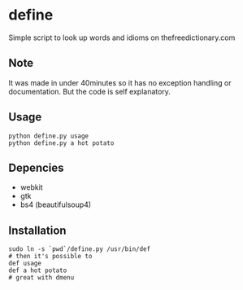 define
======

Simple script to look up words and idioms on thefreedictionary.com

Note
----
It was made in under 40minutes so it has no exception handling or documentation.
But the code is self explanatory.


Usage
-----

    python define.py usage
    python define.py a hot potato


Depencies
---------
* webkit
* gtk
* bs4 (beautifulsoup4)


Installation
------------

    sudo ln -s `pwd`/define.py /usr/bin/def
    # then it's possible to
    def usage
    def a hot potato
    # great with dmenu
